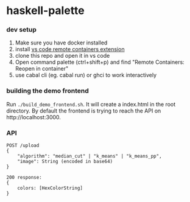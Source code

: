 # haskell-palette

### dev setup

1. Make sure you have docker installed
2. install [vs code remote containers extension](https://marketplace.visualstudio.com/items?itemName=ms-vscode-remote.remote-containers)
3. clone this repo and open it in vs code
4. Open command palette (ctrl+shift+p) and find "Remote Containers: Reopen in container"
5. use cabal cli (eg. cabal run) or ghci to work interactively


### building the demo frontend

Run `./build_demo_frontend.sh`. It will create a index.html in the root directory. By default the frontend is trying to reach the API on http://localhost:3000.

### API

```
POST /upload
{
    "algorithm": "median_cut" | "k_means" | "k_means_pp",
    "image": String (encoded in base64)
}

200 response:
{
    colors: [HexColorString]
}
```